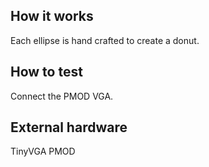 <!---

This file is used to generate your project datasheet. Please fill in the information below and delete any unused
sections.

You can also include images in this folder and reference them in the markdown. Each image must be less than
512 kb in size, and the combined size of all images must be less than 1 MB.
-->

## How it works

Each ellipse is hand crafted to create a donut.

## How to test

Connect the PMOD VGA.

## External hardware

TinyVGA PMOD

